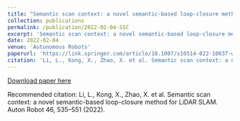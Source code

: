 ```yaml
---
title: "Semantic scan context: a novel semantic-based loop-closure method for LiDAR SLAM"
collection: publications
permalink: /publication/2022-02-04-SSC
excerpt: 'Semantic scan context: a novel semantic-based loop-closure method for LiDAR SLAM.'
date: 2022-02-04
venue: 'Autonomous Robots'
paperurl: 'https://link.springer.com/article/10.1007/s10514-022-10037-w'
citation: 'Li, L., Kong, X., Zhao, X. et al. Semantic scan context: a novel semantic-based loop-closure method for LiDAR SLAM. Auton Robot 46, 535–551 (2022).'
---
```

<!-- Semantic scan context: a novel semantic-based loop-closure method for LiDAR SLAM. -->

[Download paper here](https://github.com/lilin-hitcrt/SSC)

Recommended citation: Li, L., Kong, X., Zhao, X. et al. Semantic scan context: a novel semantic-based loop-closure method for LiDAR SLAM. Auton Robot 46, 535–551 (2022).